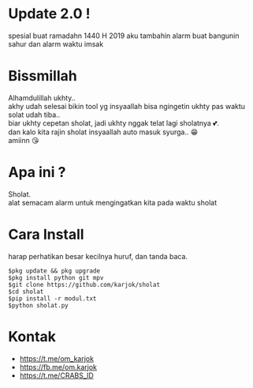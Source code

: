 # Update 2.0 !
spesial buat ramadahn 1440 H 2019
aku tambahin alarm buat bangunin sahur dan alarm waktu imsak

# Bissmillah
Alhamdulillah ukhty..</br>
akhy udah selesai bikin tool yg insyaallah bisa ngingetin ukhty pas waktu solat udah tiba..</br>
biar ukhty cepetan sholat, jadi ukhty nggak telat lagi sholatnya 💕.</br>
dan kalo kita rajin sholat insyaallah auto masuk syurga.. 😁</br>
amiinn 😘</br>

# Apa ini ?
Sholat. </br>
alat semacam alarm untuk mengingatkan kita pada waktu sholat</br>


# Cara Install
harap perhatikan besar kecilnya huruf, dan tanda baca.
```
$pkg update && pkg upgrade
$pkg install python git mpv
$git clone https://github.com/karjok/sholat
$cd sholat
$pip install -r modul.txt
$python sholat.py
```


# Kontak
- https://t.me/om_karjok
- https://fb.me/om.karjok
- https://t.me/CRABS_ID

